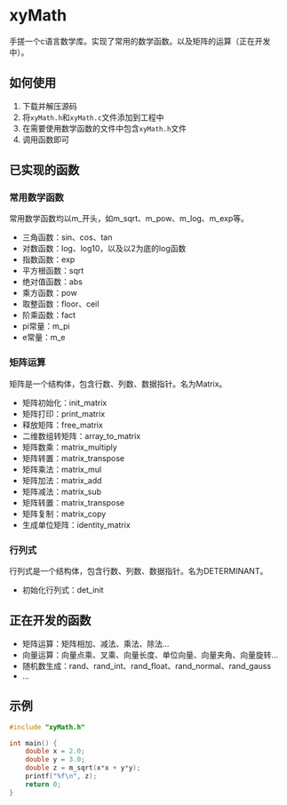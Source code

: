 # xyMath
手搓一个c语言数学库。实现了常用的数学函数。以及矩阵的运算（正在开发中）。

## 如何使用
1. 下载并解压源码
2. 将`xyMath.h`和`xyMath.c`文件添加到工程中
3. 在需要使用数学函数的文件中包含`xyMath.h`文件
4. 调用函数即可

## 已实现的函数
### 常用数学函数
常用数学函数均以m_开头，如m_sqrt、m_pow、m_log、m_exp等。
- 三角函数：sin、cos、tan
- 对数函数：log、log10，以及以2为底的log函数
- 指数函数：exp
- 平方根函数：sqrt
- 绝对值函数：abs
- 乘方函数：pow
- 取整函数：floor、ceil
- 阶乘函数：fact
- pi常量：m_pi
- e常量：m_e
### 矩阵运算
矩阵是一个结构体，包含行数、列数、数据指针。名为Matrix。
- 矩阵初始化：init_matrix
- 矩阵打印：print_matrix
- 释放矩阵：free_matrix
- 二维数组转矩阵：array_to_matrix
- 矩阵数乘：matrix_multiply
- 矩阵转置：matrix_transpose
- 矩阵乘法：matrix_mul
- 矩阵加法：matrix_add
- 矩阵减法：matrix_sub
- 矩阵转置：matrix_transpose
- 矩阵复制：matrix_copy
- 生成单位矩阵：identity_matrix
### 行列式
行列式是一个结构体，包含行数、列数、数据指针。名为DETERMINANT。
- 初始化行列式：det_init

## 正在开发的函数
- 矩阵运算：矩阵相加、减法、乘法、除法...
- 向量运算：向量点乘、叉乘、向量长度、单位向量、向量夹角、向量旋转...
- 随机数生成：rand、rand_int、rand_float、rand_normal、rand_gauss
- ...

## 示例
```c
#include "xyMath.h"

int main() {
    double x = 2.0;
    double y = 3.0;
    double z = m_sqrt(x*x + y*y);
    printf("%f\n", z);
    return 0;
}
``` 
